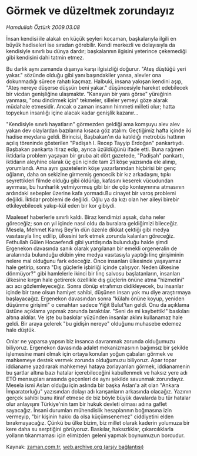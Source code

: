 # Görmek ve  düzeltmek zorundayız

*Hamdullah Öztürk 2009.03.08*

<tr><td class="metin" colspan="2" style="padding-top: 20px; padding-left: 5px; padding-right: 10px;">İnsan kendisi ile alakalı en küçük şeyleri kocaman, başkalarıyla ilgili en büyük hadiseleri ise sıradan görebilir. Kendi merkezli ve dolayısıyla da kendisiyle sınırlı bu dünya dardır; başkalarının ilgisini yeterince çekemediği gibi kendisini dahi tatmin etmez.</td></tr><tr><td class="metin" colspan="2" style="padding-top: 20px; padding-left: 5px; padding-right: 10px;"><p> Bu darlık aynı zamanda dışarıya karşı ilgisizliği doğurur. "Ateş düştüğü yeri yakar." sözünde olduğu gibi yanı başındakiler yansa, alevler ona dokunmadığı sürece rahatı kaçmaz. Halbuki, insana yakışan kendini aşıp, "Ateş nereye düşerse düşsün beni yakar." düşüncesiyle hareket edebilecek bir vicdan genişliğine ulaşmaktır. "Kanayan bir yara görse" yüreğinin yanması, "onu dindirmek için" tekmeler, silleler yemeyi göze alarak müdahale etmesidir. Ancak o zaman insanın himmeti milleti olur; hatta topyekun insanlığı içine alacak kadar genişlik kazanır...
<p>"Kendisiyle sınırlı hayatların" görmezden geldiği ama komşuyu alev alev yakan dev olaylardan bazılarına kısaca göz atalım: Geçtiğimiz hafta içinde iki hadise meydana geldi. Birincisi, Başbakan'ın da katıldığı metrobüs hattının açılış töreninde gösterilen "Padişah I. Recep Tayyip Erdoğan" pankartıydı. Başbakan pankarta itiraz edip, ayrıca üzüldüğünü ifade etti. Buna rağmen iktidarla problem yaşayan bir gruba ait dört gazetede, "Padişah" pankartı, iktidarın aleyhine olarak üç gün içinde tam 21 köşe yazısında ele alınıp, yorumlandı. Ama aynı gazetelerin köşe yazarlarından hiçbirisi bir genç oğlanın, daha on sekizine girmemiş gencecik bir kız arkadaşını, tıpkı seyrettikleri filmde olduğu gibi öldürüp, kafasını keserek vücudundan ayırması, bu hunharlık yetmiyormuş gibi bir de çöp konteynırına atmasının ardındaki sebepler üzerine kafa yormadı.Bu cinayet bir varoş problemi değildi. İktidar problemi de değildi. Oğlu ya da kızı olan her aileyi birebir etkileyebilecek yakıp-kül eden bir kor gibiydi.
<p>Maalesef haberlerle sınırlı kaldı. Biraz kendimizi aşsak, daha neler göreceğiz; son on yıl içinde nasıl oldu da buralara geldiğimizi bileceğiz. Mesela, Mehmet Kamış Bey'in dün özenle dikkat çektiği gibi medya vasıtasıyla linç edilip, ülkesini terk etmek zorunda kalanları göreceğiz. Fethullah Gülen Hocaefendi gibi yurtdışında bulunduğu halde şimdi Ergenekon davasında sanık olarak yargılanan bir emekli orgeneralin de aralarında bulunduğu ekibin yine medya vasıtasıyla yaptığı linç girişiminin nelere mal olduğunu fark edeceğiz. Önce insanları ülkesinde yaşayamaz hale getirip, sonra "Dış güçlerle işbirliği içinde çalışıyor. Neden ülkesine dönmüyor?" gibi hamlelerle ikinci bir linç salvosu başlatanların, insanları ülkesine kırgın hale getirerek özellikle dış güçlerin önüne atma "hizmetini" acı acı gözlemleyeceğiz. Sonra dönüp etrafımızı didikleyecek, bu insanlar içinde bir tane olsun hamiyet sahibi, düşünen insan yok mu diye araştırmaya başlayacağız. Ergenekon davasından sonra "külahı önüne koyup, yeniden düşünme girişimi" o cenahtan sadece Yiğit Bulut'tan geldi. Onu da açıklama üstüne açıklama yapmak zorunda bıraktılar. "Seni de mi kaybettik!" baskıları altına aldılar. Ve işte bu baskılar yüzünden insanlar aklını kullanamaz hale geldi. Bir araya gelerek "bu gidişin nereye" olduğunu muhasebe edemez hale düştük.
<p>Onlar ne yaparsa yapsın biz insanca davranmak zorunda olduğumuzu biliyoruz. Ergenekon davasında adalet mekanizmasının bağımsız bir şekilde işlemesine mani olmak için ortaya konulan yoğun çabaları görmek ve mahkemeye destek vermek zorunda olduğumuzu biliyoruz. Apar topar iddianame yazdırarak mahkemeyi hataya zorlayanları görmek, iddianamenin bu şartlar altına bazı hatalar içerebileceğini kabullenmek ve haksız yere adı ETÖ mensupları arasında geçenleri de aynı şekilde savunmak zorundayız. Mesela ismi Aslan olduğu için aslında bir başka Aslan'a ait olan "Ankara İmparatorluğu" yazısından dolayı adı karışanların arkasında olacağız. Yazının gerçek sahibi bunu itiraf etmese de biz böyle büyük davalarda bu tür hatalar olur anlayışını Türkiye'nin tam bir hukuk devleti olması adına gaflet sayacağız. İnsani durumları mühendislik hesaplarının boğmasına izin vermeyip, "bir kişinin hakkı da olsa küçümsenemez" ciddiyetini elden bırakmayacağız. Çünkü bu ülke bizim, biz millet olarak kaderin yolumuza bir kere daha su serptiğini görüyoruz. Baskılar, haksızlıklar, çıkarcılıklarla yolların tıkanmaması için elimizden geleni yapmak boynumuzun borcudur. <br/></p></p></p></p></td></tr>

Kaynak: [zaman.com.tr](http://zaman.com.tr/yazar.do?yazino=822768), [web.archive.org (arşiv bağlantısı)](http://web.archive.org/web/20090525212011/http://www.zaman.com.tr:80/yazar.do?yazino=822768)
